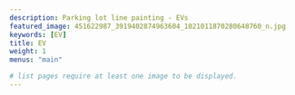 ```yaml
---
description: Parking lot line painting - EVs
featured_image: 451622987_3919402874963604_1021011870280648760_n.jpg
keywords: [EV]
title: EV
weight: 1
menus: "main"

# list pages require at least one image to be displayed.
---
```

